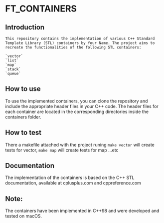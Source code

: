 # FT_CONTAINERS

## Introduction
    This repository contains the implementation of various C++ Standard Template Library (STL) containers by Your Name. The project aims to recreate the functionalities of the following STL containers:

    `vector`
    `list`
    `map`
    `stack`
    `queue`


## How to use
To use the implemented containers, you can clone the repository and include the appropriate header files in your C++ code. The header files for each container are located in the corresponding directories inside the containers folder.

## How to test
There a makefile attached with the project runing `make vector`
will create tests for vector, `make map` will create tests for map ...etc


## Documentation
The implementation of the containers is based on the C++ STL documentation, available at cplusplus.com and cppreference.com

## Note:
The containers have been implemented in C++98 and were developed and tested on macOS.